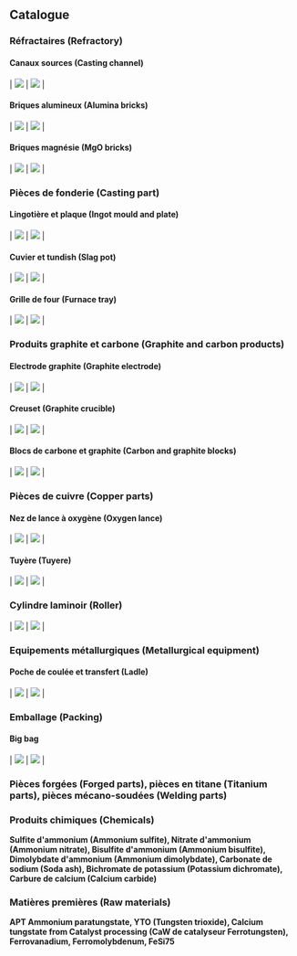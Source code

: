 ## Catalogue

### Réfractaires (Refractory)

#### Canaux sources (Casting channel)

| ![](assets/img/casting-channel-1.jpg) | ![](assets/img/casting-channel-2.jpg) |

#### Briques alumineux (Alumina bricks)

| ![](assets/img/alumina-brick-1.jpg) | ![](assets/img/alumina-brick-2.jpg) |

#### Briques magnésie (MgO bricks)

| ![](assets/img/mgo-brick-1.jpg) | ![](assets/img/mgo-brick-2.jpg) |

### Pièces de fonderie (Casting part)

#### Lingotière et plaque (Ingot mould and plate)

| ![](assets/img/ingot-mould-1.jpg) | ![](assets/img/ingot-mould-2.jpg) |

#### Cuvier et tundish (Slag pot)

| ![](assets/img/slag-pot-1.jpg) | ![](assets/img/slag-pot-2.jpg) |

#### Grille de four (Furnace tray)

| ![](assets/img/furnace-tray-1.jpg) | ![](assets/img/furnace-tray-2.jpg) |

### Produits graphite et carbone (Graphite and carbon products)

#### Electrode graphite (Graphite electrode)

| ![](assets/img/graphite-electrode-1.jpg) | ![](assets/img/graphite-electrode-2.jpg) |

#### Creuset (Graphite crucible)

| ![](assets/img/carbon-block-1.jpg) | ![](assets/img/blank.jpg) |

#### Blocs de carbone et graphite (Carbon and graphite blocks)

| ![](assets/img/carbon-block-2.jpg) | ![](assets/img/blank.jpg) |

### Pièces de cuivre (Copper parts)

#### Nez de lance à oxygène (Oxygen lance)

| ![](assets/img/tuyere-1.jpg) | ![](assets/img/blank.jpg) |

#### Tuyère (Tuyere)

| ![](assets/img/tuyere-2.jpg) | ![](assets/img/blank.jpg) |

### Cylindre laminoir (Roller)

| ![](assets/img/roller-1.jpg) | ![](assets/img/roller-2.jpg) |

### Equipements métallurgiques (Metallurgical equipment)

#### Poche de coulée et transfert (Ladle)

| ![](assets/img/ladle-1.jpg) | ![](assets/img/ladle-2.jpg) |

### Emballage (Packing)

#### Big bag

| ![](assets/img/big-bag-1.jpg) | ![](assets/img/big-bag-2.jpg) |

### Pièces forgées (Forged parts), pièces en titane (Titanium parts), pièces mécano-soudées (Welding parts)

### Produits chimiques (Chemicals)

**Sulfite d'ammonium (Ammonium sulfite), Nitrate d'ammonium (Ammonium nitrate), Bisulfite d'ammonium (Ammonium bisulfite), Dimolybdate d'ammonium (Ammonium dimolybdate), Carbonate de sodium (Soda ash), Bichromate de potassium (Potassium dichromate), Carbure de calcium (Calcium carbide)**

### Matières premières (Raw materials)

**APT Ammonium paratungstate, YTO (Tungsten trioxide), Calcium tungstate from Catalyst processing (CaW de catalyseur Ferrotungsten), Ferrovanadium, Ferromolybdenum, FeSi75**
